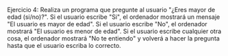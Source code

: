 Ejercicio 4: Realiza un programa que pregunte al usuario "¿Eres mayor de edad (si/no)?". Si el
usuario escribe "Si", el ordenador mostrará un mensaje "El usuario es mayor de edad". Si el
usuario escribe "No", el ordenador mostrará "El usuario es menor de edad". Si el usuario
escribe cualquier otra cosa, el ordenador mostrará "No te entiendo" y volverá a hacer la
pregunta hasta que el usuario escriba lo correcto.
